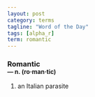 ```yaml
---
layout: post
category: terms
tagline: "Word of the Day"
tags: [alpha_r]
term: romantic
---
```


<h3>Romantic<br/> <small>&mdash; n. (ro<span>&middot;</span>man<span>&middot;</span>tic)</small></h3>
<p><ol>
<li>an Italian parasite</li>
</ol></p>
